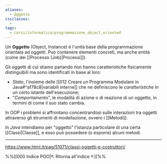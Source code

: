 ```yaml
---
aliases:
  - Oggetto
cssclasses:
  - 
tags:
  - corsi/informatica/programmazione_object_oriented
---
```

Un **Oggetto** (Object, Instance) è l'unità base della programmazione orientata ad oggetti.
Può contenere elementi concreti, ma anche entità (come dei [[Processo (Job)|Processi]]).

Gli oggetti di cui stiamo parlando non hanno caratteristiche fisicamente distinguibili ma sono identificati in base al loro:
- *Stato*, l'insieme delle [[012 Creare un Programma Modulare in Java#^af78c8|variabili interne]] che ne definiscono le *caratteristiche* in un certo istante dell'esecuzione;
- "*Comportamento*", le modalità di azione o di reazione di un oggetto, in termini di come il suo stato cambia.

In OOP i problemi si affrontano concentrandosi sulle interazioni tra oggetti attraverso gli strumenti di modellazione, ovvero i [[Metodi]].

In *Java* intendiamo per "oggetto" l'istanza particolare di una certa [[Classi|Classe]], e esso può possedere (o esporre) alcuni metodi.


---
https://www.html.it/pag/51071/classi-oggetti-e-costruttori/

%%[[000 Indice POO|↖ Ritorna all'indice ↖]]%%